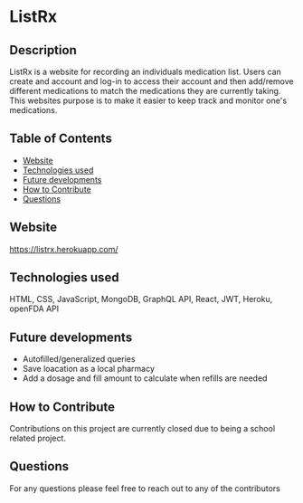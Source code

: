 # ListRx

## Description

ListRx is a website for recording an individuals medication list.  Users can create and account and log-in to access their account and then add/remove different medications to match the medications they are currently taking.  This websites purpose is to make it easier to keep track and monitor one's medications.

## Table of Contents

- [Website](#website)
- [Technologies used](#technologies-used)
- [Future developments](#future-developments)
- [How to Contribute](#how-to-contribute)
- [Questions](#questions)

## Website

https://listrx.herokuapp.com/

## Technologies used
HTML, CSS, JavaScript, MongoDB, GraphQL API, React,
JWT, Heroku, openFDA API

## Future developments

- Autofilled/generalized queries
- Save loacation as a local pharmacy
- Add a dosage and fill amount to calculate when refills are needed

## How to Contribute

Contributions on this project are currently closed due to being a school related project.

## Questions

For any questions please feel free to reach out to any of the contributors
